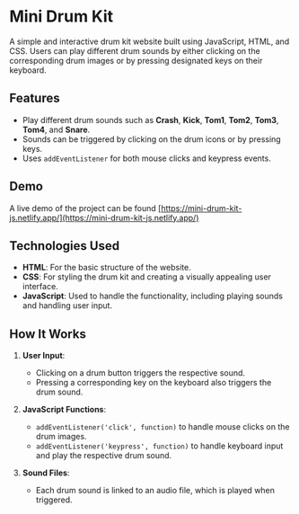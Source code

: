 # Mini Drum Kit

A simple and interactive drum kit website built using JavaScript, HTML, and CSS. Users can play different drum sounds by either clicking on the corresponding drum images or by pressing designated keys on their keyboard.

## Features

- Play different drum sounds such as **Crash**, **Kick**, **Tom1**, **Tom2**, **Tom3**, **Tom4**, and **Snare**.
- Sounds can be triggered by clicking on the drum icons or by pressing keys.
- Uses `addEventListener` for both mouse clicks and keypress events.

## Demo

A live demo of the project can be found [https://mini-drum-kit-js.netlify.app/](https://mini-drum-kit-js.netlify.app/)

## Technologies Used

- **HTML**: For the basic structure of the website.
- **CSS**: For styling the drum kit and creating a visually appealing user interface.
- **JavaScript**: Used to handle the functionality, including playing sounds and handling user input.

## How It Works

1. **User Input**:
   - Clicking on a drum button triggers the respective sound.
   - Pressing a corresponding key on the keyboard also triggers the drum sound.
   
2. **JavaScript Functions**:
   - `addEventListener('click', function)` to handle mouse clicks on the drum images.
   - `addEventListener('keypress', function)` to handle keyboard input and play the respective drum sound.
   
3. **Sound Files**:
   - Each drum sound is linked to an audio file, which is played when triggered.

